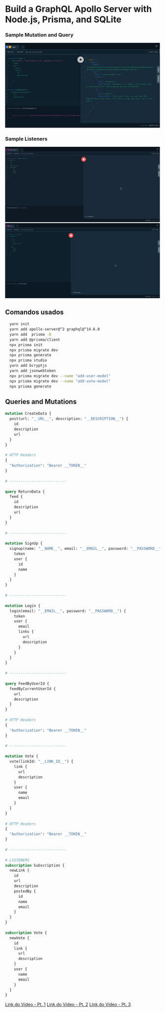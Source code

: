# Build a GraphQL Apollo Server with Node.js, Prisma, and SQLite

### Sample Mutation and Query

![Playground Sample 1](./assets/image_1.png)

### Sample Listeners

![Playground Sample 2](./assets/image_2.png)
![Playground Sample 3](./assets/image_3.png)

## Comandos usados

```bash
  yarn init
  yarn add apollo-server@^2 graphql@^14.6.0
  yarn add  prisma -D
  yarn add @prisma/client
  npx prisma init
  npx prisma migrate dev
  npx prisma generate
  npx prisma studio
  yarn add bcryptjs
  yarn add jsonwebtoken
  npx prisma migrate dev --name "add-user-model"
  npx prisma migrate dev --name "add-vote-model"
  npx prisma generate
```

## Queries and Mutations

```graphql
mutation CreateData {
  post(url: "__URL__", description: "__DESCRIPTION__") {
    id
    description
    url
  }
}

# HTTP Headers
{
  "Authorization": "Bearer __TOKEN__"
}

# --------------------------

query ReturnData {
  feed {
    id
    description
    url
  }
}

# --------------------------

mutation SignUp {
  signup(name: "__NAME__", email: "__EMAIL__", password: "__PASSWORD__") {
    token
    user {
      id
      name
    }
  }
}

# --------------------------

mutation Login {
  login(email: "__EMAIL__", password: "__PASSWORD__") {
    token
    user {
      email
      links {
        url
        description
      }
    }
  }
}

# --------------------------

query FeedByUserId {
  feedByCurrentUserId {
    url
    description
  }
}

# HTTP Headers
{
  "Authorization": "Bearer __TOKEN__"
}

# --------------------------

mutation Vote {
  vote(linkId: "__LINK_ID__") {
    link {
      url
      description
    }
    user {
      name
      email
    }
  }
}

# HTTP Headers
{
  "Authorization": "Bearer __TOKEN__"
}

# --------------------------

# LISTENERS
subscription Subscription {
  newLink {
    id
    url
    description
    postedBy {
      id
      name
      email
    }
  }
}

subscription Vote {
  newVote {
    id
    link {
      url
      description
    }
    user {
      name
      email
    }
  }
}
```

[Link do Vídeo - Pt. 1](https://www.youtube.com/watch?v=YQ8CZoGjxD0)
[Link do Vídeo - Pt. 2](https://www.youtube.com/watch?v=Hljmp4IrYN8)
[Link do Vídeo - Pt. 3](https://www.youtube.com/watch?v=uLRpnGbSR5A)
